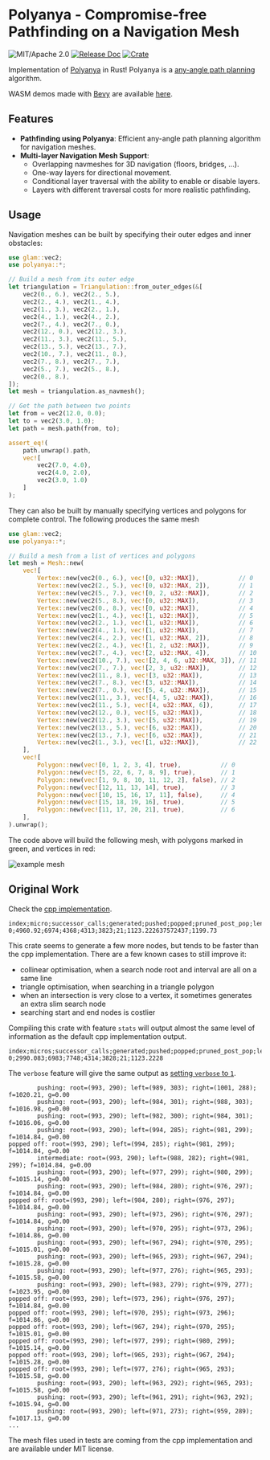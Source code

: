 # Polyanya - Compromise-free Pathfinding on a Navigation Mesh

![MIT/Apache 2.0](https://img.shields.io/badge/license-MIT%2FApache-blue.svg)
[![Release Doc](https://docs.rs/polyanya/badge.svg)](https://docs.rs/polyanya)
[![Crate](https://img.shields.io/crates/v/polyanya.svg)](https://crates.io/crates/polyanya)

Implementation of [Polyanya](https://www.ijcai.org/proceedings/2017/0070.pdf) in Rust! Polyanya is a [any-angle path planning](https://en.wikipedia.org/wiki/Any-angle_path_planning) algorithm.

WASM demos made with [Bevy](https://bevyengine.org) are available [here](https://vleue.github.io/vleue_navigator/).

## Features

- **Pathfinding using Polyanya**: Efficient any-angle path planning algorithm for navigation meshes.
- **Multi-layer Navigation Mesh Support**: 
  - Overlapping navmeshes for 3D navigation (floors, bridges, ...).
  - One-way layers for directional movement.
  - Conditional layer traversal with the ability to enable or disable layers.
  - Layers with different traversal costs for more realistic pathfinding.

## Usage

Navigation meshes can be built by specifying their outer edges and inner obstacles:

```rust
use glam::vec2;
use polyanya::*;

// Build a mesh from its outer edge
let triangulation = Triangulation::from_outer_edges(&[
    vec2(0., 6.), vec2(2., 5.),
    vec2(2., 4.), vec2(1., 4.),
    vec2(1., 3.), vec2(2., 1.),
    vec2(4., 1.), vec2(4., 2.),
    vec2(7., 4.), vec2(7., 0.),
    vec2(12., 0.), vec2(12., 3.),
    vec2(11., 3.), vec2(11., 5.),
    vec2(13., 5.), vec2(13., 7.),
    vec2(10., 7.), vec2(11., 8.),
    vec2(7., 8.), vec2(7., 7.),
    vec2(5., 7.), vec2(5., 8.),
    vec2(0., 8.),
]);
let mesh = triangulation.as_navmesh();

// Get the path between two points
let from = vec2(12.0, 0.0);
let to = vec2(3.0, 1.0);
let path = mesh.path(from, to);

assert_eq!(
    path.unwrap().path,
    vec![
        vec2(7.0, 4.0),
        vec2(4.0, 2.0),
        vec2(3.0, 1.0)
    ]
);
```

They can also be built by manually specifying vertices and polygons for complete control. The following produces the same mesh

```rust
use glam::vec2;
use polyanya::*;

// Build a mesh from a list of vertices and polygons
let mesh = Mesh::new(
    vec![
        Vertex::new(vec2(0., 6.), vec![0, u32::MAX]),           // 0
        Vertex::new(vec2(2., 5.), vec![0, u32::MAX, 2]),        // 1
        Vertex::new(vec2(5., 7.), vec![0, 2, u32::MAX]),        // 2
        Vertex::new(vec2(5., 8.), vec![0, u32::MAX]),           // 3
        Vertex::new(vec2(0., 8.), vec![0, u32::MAX]),           // 4
        Vertex::new(vec2(1., 4.), vec![1, u32::MAX]),           // 5
        Vertex::new(vec2(2., 1.), vec![1, u32::MAX]),           // 6
        Vertex::new(vec2(4., 1.), vec![1, u32::MAX]),           // 7
        Vertex::new(vec2(4., 2.), vec![1, u32::MAX, 2]),        // 8
        Vertex::new(vec2(2., 4.), vec![1, 2, u32::MAX]),        // 9
        Vertex::new(vec2(7., 4.), vec![2, u32::MAX, 4]),        // 10
        Vertex::new(vec2(10., 7.), vec![2, 4, 6, u32::MAX, 3]), // 11
        Vertex::new(vec2(7., 7.), vec![2, 3, u32::MAX]),        // 12
        Vertex::new(vec2(11., 8.), vec![3, u32::MAX]),          // 13
        Vertex::new(vec2(7., 8.), vec![3, u32::MAX]),           // 14
        Vertex::new(vec2(7., 0.), vec![5, 4, u32::MAX]),        // 15
        Vertex::new(vec2(11., 3.), vec![4, 5, u32::MAX]),       // 16
        Vertex::new(vec2(11., 5.), vec![4, u32::MAX, 6]),       // 17
        Vertex::new(vec2(12., 0.), vec![5, u32::MAX]),          // 18
        Vertex::new(vec2(12., 3.), vec![5, u32::MAX]),          // 19
        Vertex::new(vec2(13., 5.), vec![6, u32::MAX]),          // 20
        Vertex::new(vec2(13., 7.), vec![6, u32::MAX]),          // 21
        Vertex::new(vec2(1., 3.), vec![1, u32::MAX]),           // 22
    ],
    vec![
        Polygon::new(vec![0, 1, 2, 3, 4], true),           // 0
        Polygon::new(vec![5, 22, 6, 7, 8, 9], true),       // 1
        Polygon::new(vec![1, 9, 8, 10, 11, 12, 2], false), // 2
        Polygon::new(vec![12, 11, 13, 14], true),          // 3
        Polygon::new(vec![10, 15, 16, 17, 11], false),     // 4
        Polygon::new(vec![15, 18, 19, 16], true),          // 5
        Polygon::new(vec![11, 17, 20, 21], true),          // 6
    ],
).unwrap();
```

The code above will build the following mesh, with polygons marked in green, and vertices in red:

![example mesh](https://raw.githubusercontent.com/vleue/polyanya/main/example-mesh.png)

## Original Work

Check the [cpp implementation](https://bitbucket.org/dharabor/pathfinding/src/master/anyangle/polyanya/).

```notrust
index;micro;successor_calls;generated;pushed;popped;pruned_post_pop;length;gridcost
0;4960.92;6974;4368;4313;3823;21;1123.222637572437;1199.73
```

This crate seems to generate a few more nodes, but tends to be faster than the cpp implementation. There are a few known cases to still improve it:

* collinear optimisation, when a search node root and interval are all on a same line
* triangle optimisation, when searching in a triangle polygon
* when an intersection is very close to a vertex, it sometimes generates an extra slim search node
* searching start and end nodes is costlier

Compiling this crate with feature `stats` will output almost the same level of information as the default cpp implementation output.

```notrust
index;micros;successor_calls;generated;pushed;popped;pruned_post_pop;length
0;2990.083;6983;7748;4314;3828;21;1123.2228
```

The `verbose` feature will give the same output as [setting `verbose` to `1`](https://bitbucket.org/dharabor/pathfinding/src/ce5b02e9d051d5f17addb359429104c0293decaf/anyangle/polyanya/scenariorunner.cpp#lines-20).

```notrust
        pushing: root=(993, 290); left=(989, 303); right=(1001, 288); f=1020.21, g=0.00
        pushing: root=(993, 290); left=(984, 301); right=(988, 303); f=1016.98, g=0.00
        pushing: root=(993, 290); left=(982, 300); right=(984, 301); f=1016.06, g=0.00
        pushing: root=(993, 290); left=(994, 285); right=(981, 299); f=1014.84, g=0.00
popped off: root=(993, 290); left=(994, 285); right=(981, 299); f=1014.84, g=0.00
        intermediate: root=(993, 290); left=(988, 282); right=(981, 299); f=1014.84, g=0.00
        pushing: root=(993, 290); left=(977, 299); right=(980, 299); f=1015.14, g=0.00
        pushing: root=(993, 290); left=(984, 280); right=(976, 297); f=1014.84, g=0.00
popped off: root=(993, 290); left=(984, 280); right=(976, 297); f=1014.84, g=0.00
        pushing: root=(993, 290); left=(973, 296); right=(976, 297); f=1014.84, g=0.00
        pushing: root=(993, 290); left=(970, 295); right=(973, 296); f=1014.86, g=0.00
        pushing: root=(993, 290); left=(967, 294); right=(970, 295); f=1015.01, g=0.00
        pushing: root=(993, 290); left=(965, 293); right=(967, 294); f=1015.28, g=0.00
        pushing: root=(993, 290); left=(977, 276); right=(965, 293); f=1015.58, g=0.00
        pushing: root=(993, 290); left=(983, 279); right=(979, 277); f=1023.95, g=0.00
popped off: root=(993, 290); left=(973, 296); right=(976, 297); f=1014.84, g=0.00
popped off: root=(993, 290); left=(970, 295); right=(973, 296); f=1014.86, g=0.00
popped off: root=(993, 290); left=(967, 294); right=(970, 295); f=1015.01, g=0.00
popped off: root=(993, 290); left=(977, 299); right=(980, 299); f=1015.14, g=0.00
popped off: root=(993, 290); left=(965, 293); right=(967, 294); f=1015.28, g=0.00
popped off: root=(993, 290); left=(977, 276); right=(965, 293); f=1015.58, g=0.00
        pushing: root=(993, 290); left=(963, 292); right=(965, 293); f=1015.58, g=0.00
        pushing: root=(993, 290); left=(961, 291); right=(963, 292); f=1015.94, g=0.00
        pushing: root=(993, 290); left=(971, 273); right=(959, 289); f=1017.13, g=0.00
...
```

The mesh files used in tests are coming from the cpp implementation and are available under MIT license.
